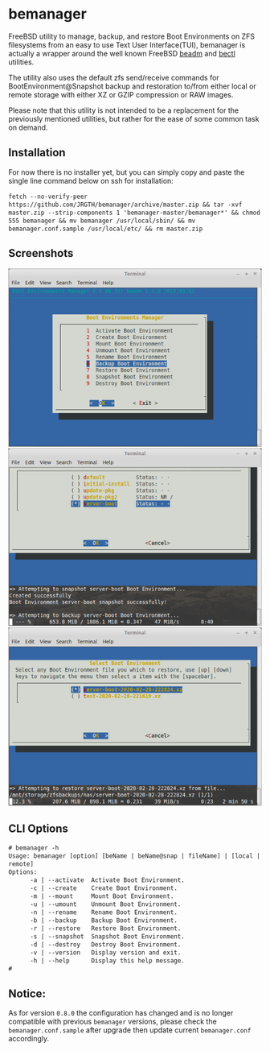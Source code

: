 # bemanager

FreeBSD utility to manage, backup, and restore Boot Environments on ZFS filesystems from an easy to use Text User Interface(TUI), bemanager is actually a wrapper around the well known FreeBSD [beadm](https://www.freebsd.org/cgi/man.cgi?query=beadm) and [bectl](https://www.freebsd.org/cgi/man.cgi?query=bectl) utilities.

The utility also uses the default zfs send/receive commands for BootEnvironment@Snapshot backup and restoration to/from either local or remote storage with either XZ or GZIP compression or RAW images.

Please note that this utility is not intended to be a replacement for the previously mentioned utilities, but rather for the ease of some common task on demand.


## Installation

For now there is no installer yet, but you can simply copy and paste the single line command below on ssh for installation:

```
fetch --no-verify-peer https://github.com/JRGTH/bemanager/archive/master.zip && tar -xvf master.zip --strip-components 1 'bemanager-master/bemanager*' && chmod 555 bemanager && mv bemanager /usr/local/sbin/ && mv bemanager.conf.sample /usr/local/etc/ && rm master.zip
```

## Screenshots

![Bemanager Menu TUI](/docs/images/Bemanager_Menu_TUI.png)
![Bemanager Bootenv Backup](/docs/images/Bemanager_Bootenv_Backup.png)
![Bemanager Bootenv Restore](/docs/images/Bemanager_Bootenv_Restore.png)


## CLI Options

```
# bemanager -h
Usage: bemanager [option] [beName | beName@snap | fileName] | [local | remote]
Options:
      -a | --activate  Activate Boot Environment.
      -c | --create    Create Boot Environment.
      -m | --mount     Mount Boot Environment.
      -u | --umount    Unmount Boot Environment.
      -n | --rename    Rename Boot Environment.
      -b | --backup    Backup Boot Environment.
      -r | --restore   Restore Boot Environment.
      -s | --snapshot  Snapshot Boot Environment.
      -d | --destroy   Destroy Boot Environment.
      -v | --version   Display version and exit.
      -h | --help      Display this help message.
#
```

## Notice:
As for version `0.8.0` the configuration has changed and is no longer compatible with previous `bemanager` versions, please check the `bemanager.conf.sample` after upgrade then update current `bemanager.conf` accordingly.
